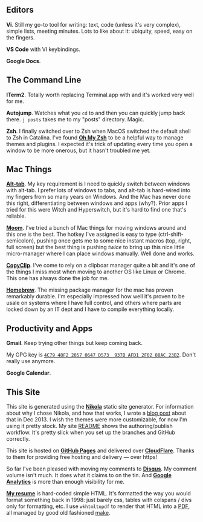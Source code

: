<!--
.. title: Tools
.. slug: tools
.. date: 2025/08/04
-->

## Editors

**Vi**. Still my go-to tool for writing: text, code (unless it's
very complex), simple lists, meeting minutes. Lots to like about it: ubiquity,
speed, easy on the fingers.

**VS Code** with VI keybindings.

**Google Docs**.

## The Command Line

**ITerm2**. Totally worth replacing Terminal.app with and it's worked
very well for me.

**Autojump**. Watches what you `cd` to and then you can quickly
jump back there. `j posts` takes me to my "posts" directory. Magic.

**Zsh**. I finally switched over to Zsh when MacOS switched the
default shell to Zsh in Catalina. I've found
**<a href="https://ohmyz.sh/">Oh My Zsh</a>** to be a helpful way
to manage themes and plugins. I expected it's trick of updating every
time you open a window to be more onerous, but it hasn't troubled
me yet.

## Mac Things

**<a href="https://github.com/lwouis/alt-tab-macos">Alt-tab</a>**.
My key requirement is I need to quickly switch between windows with
alt-tab. I prefer lots of windows to tabs, and alt-tab is hard-wired
into my fingers from so many years on Windows.  And the Mac has
never done this right, differentiating between windows and apps
(why?). Prior apps I tried for this were Witch and Hyperswitch,
but it's hard to find one that's reliable.

**<a href="https://manytricks.com/moom/">Moom</a>**.
I've tried a bunch of Mac things for moving windows around and this
one is the best. The hotkey I've assigned is easy to type
(ctrl-shift-semicolon), pushing once gets me to some nice instant
macros (top, right, full screen) but the best thing is pushing
*twice* to bring up this nice little micro-manager where I can place
windows manually. Well done and works.

**<a href="https://fiplab.com/apps/copyclip-for-mac">CopyClip</a>**.
I've come to rely on a clipboar manager quite a bit and it's one of the
things I miss most when moving to another OS like Linux or Chrome. This
one has always done the job for me.

**<a href="https://brew.sh/">Homebrew</a>**.
The missing package manager for the mac has proven remarkably durable. I'm
especially impressed how well it's proven to be usale on systems where
I have full control, and others where parts are locked down by an IT
dept and I have to compile everything locally.

## Productivity and Apps

**Gmail**. Keep trying other things but keep coming back. 

My GPG key is [`4C79 48F2 2057 0647 D573  937B AFD1 2F02 88AC 23B2`](../../f/sef-public-gpg-key-2015-06.asc).
Don't really use anymore.

[gpg]:      http://pgp.mit.edu/pks/lookup?op=vindex&search=0x1C97549F426D2123

**Google Calendar**.

## This Site

This site is generated using the **[Nikola][]** static site generator.
For information about why I chose Nikola, and how that works, I
wrote a [blog post][static] about that in Dec 2013. I wish the
themes were more customizable, for now I'm using it pretty stock.
My site [README][] shows the authoring/publish workflow. It's pretty
slick when you set up the branches and GitHub correctly.

This site is hosted on **[GitHub Pages][Pages]** and delivered over
**[CloudFlare][]**.  Thanks to them for providing free hosting and
delivery &mdash; over https!

So far I've been pleased with moving my comments to **[Disqus][]**.
My comment volume isn't much. It does what it claims to on the tin.
And **[Google Analytics][ga]** is more than enough visibility for
me.

**[My resume][]** is hard-coded simple HTML. It's formatted
the way you would format something back in 1998: just barely css,
tables with colspans / divs only for formatting, etc. I use
 `wkhtmltopdf` to render that HTML into a [PDF][], all managed
 by good old fashioned [make][].

[Nikola]:     http://getnikola.com/
[static]:     http://sef.kloninger.com/posts/switching-to-static.html
[airmail]:    http://sef.kloninger.com/posts/201312airmail.html
[Pages]:      https://pages.github.com/
[CloudFlare]: https://www.cloudflare.com/
[Disqus]:     https://disqus.com/
[ga]:         https://analytics.google.com/
[README]:     https://raw.githubusercontent.com/sefk/sefk.github.io/dev/README.md
[My resume]:  https://rawgit.com/sefk/sef-resume/master/sef-kloninger-resume.html
[make]:       https://github.com/sefk/sef-resume
[PDF]:        https://rawgit.com/sefk/sef-resume/master/sef-kloninger-resume.pdf
